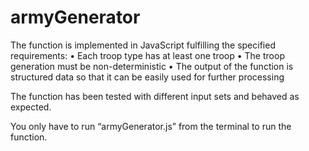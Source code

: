 # armyGenerator
The function is implemented in JavaScript fulfilling the specified requirements:
• Each troop type has at least one troop 
• The troop generation must be non-deterministic 
• The output of the function is structured data so that it can be easily used for further processing

The function has been tested with different input sets and behaved as expected.


You only have to run “armyGenerator.js” from the terminal to run the function.
